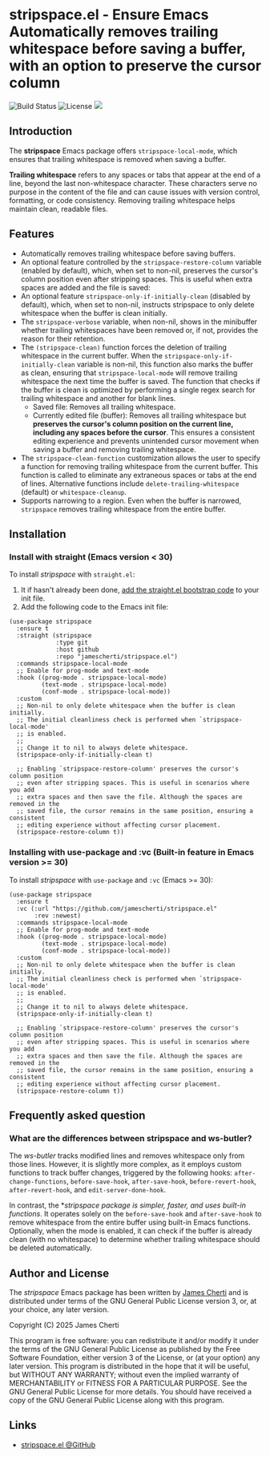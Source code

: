 # stripspace.el - Ensure Emacs Automatically removes trailing whitespace before saving a buffer, with an option to preserve the cursor column
![Build Status](https://github.com/jamescherti/stripspace.el/actions/workflows/ci.yml/badge.svg)
![License](https://img.shields.io/github/license/jamescherti/stripspace.el)
![](https://raw.githubusercontent.com/jamescherti/stripspace.el/main/.images/made-for-gnu-emacs.svg)

## Introduction

The **stripspace** Emacs package offers `stripspace-local-mode`, which ensures that trailing whitespace is removed when saving a buffer.

**Trailing whitespace** refers to any spaces or tabs that appear at the end of a line, beyond the last non-whitespace character. These characters serve no purpose in the content of the file and can cause issues with version control, formatting, or code consistency. Removing trailing whitespace helps maintain clean, readable files.

## Features

- Automatically removes trailing whitespace before saving buffers.
- An optional feature controlled by the `stripspace-restore-column` variable (enabled by default), which, when set to non-nil, preserves the cursor's column position even after stripping spaces. This is useful when extra spaces are added and the file is saved:
- An optional feature `stripspace-only-if-initially-clean` (disabled by default), which, when set to non-nil, instructs stripspace to only delete whitespace when the buffer is clean initially.
- The `stripspace-verbose` variable, when non-nil, shows in the minibuffer whether trailing whitespaces have been removed or, if not, provides the reason for their retention.
- The `(stripspace-clean)` function forces the deletion of trailing whitespace in the current buffer. When the `stripspace-only-if-initially-clean` variable is non-nil, this function also marks the buffer as clean, ensuring that `stripspace-local-mode` will remove trailing whitespace the next time the buffer is saved. The function that checks if the buffer is clean is optimized by performing a single regex search for trailing whitespace and another for blank lines.
  - Saved file: Removes all trailing whitespace.
  - Currently edited file (buffer): Removes all trailing whitespace but **preserves the cursor's column position on the current line, including any spaces before the cursor**.
  This ensures a consistent editing experience and prevents unintended cursor movement when saving a buffer and removing trailing whitespace.
- The `stripspace-clean-function` customization allows the user to specify a function for removing trailing whitespace from the current buffer. This function is called to eliminate any extraneous spaces or tabs at the end of lines. Alternative functions include `delete-trailing-whitespace` (default) or `whitespace-cleanup`.
- Supports narrowing to a region. Even when the buffer is narrowed, `stripspace` removes trailing whitespace from the entire buffer.

## Installation

### Install with straight (Emacs version < 30)

To install *stripspace* with `straight.el`:

1. It if hasn't already been done, [add the straight.el bootstrap code](https://github.com/radian-software/straight.el?tab=readme-ov-file#getting-started) to your init file.
2. Add the following code to the Emacs init file:
```emacs-lisp
(use-package stripspace
  :ensure t
  :straight (stripspace
             :type git
             :host github
             :repo "jamescherti/stripspace.el")
  :commands stripspace-local-mode
  ;; Enable for prog-mode and text-mode
  :hook ((prog-mode . stripspace-local-mode)
         (text-mode . stripspace-local-mode)
         (conf-mode . stripspace-local-mode))
  :custom
  ;; Non-nil to only delete whitespace when the buffer is clean initially.
  ;; The initial cleanliness check is performed when `stripspace-local-mode'
  ;; is enabled.
  ;;
  ;; Change it to nil to always delete whitespace.
  (stripspace-only-if-initially-clean t)

  ;; Enabling `stripspace-restore-column' preserves the cursor's column position
  ;; even after stripping spaces. This is useful in scenarios where you add
  ;; extra spaces and then save the file. Although the spaces are removed in the
  ;; saved file, the cursor remains in the same position, ensuring a consistent
  ;; editing experience without affecting cursor placement.
  (stripspace-restore-column t))
```

### Installing with use-package and :vc (Built-in feature in Emacs version >= 30)

To install *stripspace* with `use-package` and `:vc` (Emacs >= 30):

``` emacs-lisp
(use-package stripspace
  :ensure t
  :vc (:url "https://github.com/jamescherti/stripspace.el"
       :rev :newest)
  :commands stripspace-local-mode
  ;; Enable for prog-mode and text-mode
  :hook ((prog-mode . stripspace-local-mode)
         (text-mode . stripspace-local-mode)
         (conf-mode . stripspace-local-mode))
  :custom
  ;; Non-nil to only delete whitespace when the buffer is clean initially.
  ;; The initial cleanliness check is performed when `stripspace-local-mode'
  ;; is enabled.
  ;;
  ;; Change it to nil to always delete whitespace.
  (stripspace-only-if-initially-clean t)

  ;; Enabling `stripspace-restore-column' preserves the cursor's column position
  ;; even after stripping spaces. This is useful in scenarios where you add
  ;; extra spaces and then save the file. Although the spaces are removed in the
  ;; saved file, the cursor remains in the same position, ensuring a consistent
  ;; editing experience without affecting cursor placement.
  (stripspace-restore-column t))
```

## Frequently asked question

### What are the differences between stripspace and ws-butler?

The *ws-butler* tracks modified lines and removes whitespace only from those lines. However, it is slightly more complex, as it employs custom functions to track buffer changes, triggered by the following hooks: `after-change-functions`, `before-save-hook`, `after-save-hook`, `before-revert-hook`, `after-revert-hook`, and `edit-server-done-hook`.

In contrast, the **stripspace package is simpler, faster, and uses built-in functions*. It operates solely on the `before-save-hook` and `after-save-hook` to remove whitespace from the entire buffer using built-in Emacs functions. Optionally, when the mode is enabled, it can check if the buffer is already clean (with no whitespace) to determine whether trailing whitespace should be deleted automatically.

## Author and License

The *stripspace* Emacs package has been written by [James Cherti](https://www.jamescherti.com/) and is distributed under terms of the GNU General Public License version 3, or, at your choice, any later version.

Copyright (C) 2025 James Cherti

This program is free software: you can redistribute it and/or modify it under the terms of the GNU General Public License as published by the Free Software Foundation, either version 3 of the License, or (at your option) any later version. This program is distributed in the hope that it will be useful, but WITHOUT ANY WARRANTY; without even the implied warranty of MERCHANTABILITY or FITNESS FOR A PARTICULAR PURPOSE. See the GNU General Public License for more details. You should have received a copy of the GNU General Public License along with this program.

## Links

- [stripspace.el @GitHub](https://github.com/jamescherti/stripspace.el)
